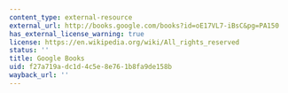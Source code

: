 ```yaml
---
content_type: external-resource
external_url: http://books.google.com/books?id=oE17VL7-iBsC&pg=PA150
has_external_license_warning: true
license: https://en.wikipedia.org/wiki/All_rights_reserved
status: ''
title: Google Books
uid: f27a719a-dc1d-4c5e-8e76-1b8fa9de158b
wayback_url: ''
---
```

